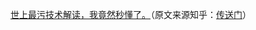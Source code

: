 

[世上最污技术解读，我竟然秒懂了。](https://mp.weixin.qq.com/s/GRR2QNiVEfV9DFXP2vyj3g)（原文来源知乎：[传送门](https://www.zhihu.com/question/263789393/answer/274245200)）

